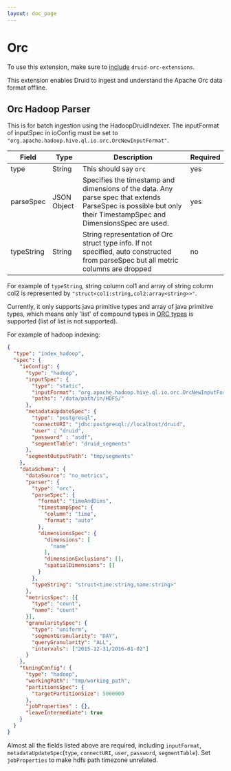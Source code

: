 ```yaml
---
layout: doc_page
---
```


# Orc

To use this extension, make sure to [include](../../operations/including-extensions.html) `druid-orc-extensions`.

This extension enables Druid to ingest and understand the Apache Orc data format offline.

## Orc Hadoop Parser

This is for batch ingestion using the HadoopDruidIndexer. The inputFormat of inputSpec in ioConfig must be set to `"org.apache.hadoop.hive.ql.io.orc.OrcNewInputFormat"`.

Field     | Type        | Description                                                                            | Required
----------|-------------|----------------------------------------------------------------------------------------|---------
type      | String      | This should say `orc`                                                                  | yes
parseSpec | JSON Object | Specifies the timestamp and dimensions of the data. Any parse spec that extends ParseSpec is possible but only their TimestampSpec and DimensionsSpec are used. | yes
typeString| String      | String representation of Orc struct type info. If not specified, auto constructed from parseSpec but all metric columns are dropped | no

For example of `typeString`, string column col1 and array of string column col2 is represented by `"struct<col1:string,col2:array<string>>"`.

Currently, it only supports java primitive types and array of java primitive types, which means only 'list' of compound types in [ORC types](https://orc.apache.org/docs/types.html) is supported (list of list is not supported).  

For example of hadoop indexing:
```json
{
  "type": "index_hadoop",
  "spec": {
    "ioConfig": {
      "type": "hadoop",
      "inputSpec": {
        "type": "static",
        "inputFormat": "org.apache.hadoop.hive.ql.io.orc.OrcNewInputFormat",
        "paths": "/data/path/in/HDFS/"
      },
      "metadataUpdateSpec": {
        "type": "postgresql",
        "connectURI": "jdbc:postgresql://localhost/druid",
        "user" : "druid",
        "password" : "asdf",
        "segmentTable": "druid_segments"
      },
      "segmentOutputPath": "tmp/segments"
    },
    "dataSchema": {
      "dataSource": "no_metrics",
      "parser": {
        "type": "orc",
        "parseSpec": {
          "format": "timeAndDims",
          "timestampSpec": {
            "column": "time",
            "format": "auto"
          },
          "dimensionsSpec": {
            "dimensions": [
              "name"
            ],
            "dimensionExclusions": [],
            "spatialDimensions": []
          }
        },
        "typeString": "struct<time:string,name:string>"
      },
      "metricsSpec": [{
        "type": "count",
        "name": "count"
      }],
      "granularitySpec": {
        "type": "uniform",
        "segmentGranularity": "DAY",
        "queryGranularity": "ALL",
        "intervals": ["2015-12-31/2016-01-02"]
      }
    },
    "tuningConfig": {
      "type": "hadoop",
      "workingPath": "tmp/working_path",
      "partitionsSpec": {
        "targetPartitionSize": 5000000
      },
      "jobProperties" : {},
      "leaveIntermediate": true
    }
  }
}

```

Almost all the fields listed above are required, including `inputFormat`, `metadataUpdateSpec`(`type`, `connectURI`, `user`, `password`, `segmentTable`). Set `jobProperties` to make hdfs path timezone unrelated.
